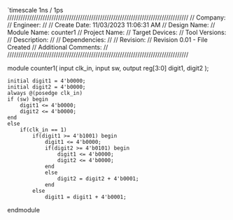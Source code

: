 `timescale 1ns / 1ps
//////////////////////////////////////////////////////////////////////////////////
// Company: 
// Engineer: 
// 
// Create Date: 11/03/2023 11:06:31 AM
// Design Name: 
// Module Name: counter1
// Project Name: 
// Target Devices: 
// Tool Versions: 
// Description: 
// 
// Dependencies: 
// 
// Revision:
// Revision 0.01 - File Created
// Additional Comments:
// 
//////////////////////////////////////////////////////////////////////////////////


module counter1(
    input clk_in,
    input sw,
    output reg[3:0] digit1, digit2
    );

    initial digit1 = 4'b0000;
    initial digit2 = 4'b0000;
    always @(posedge clk_in)
    if (sw) begin
        digit1 <= 4'b0000;
        digit2 <= 4'b0000;
    end
    else 
        if(clk_in == 1)
            if(digit1 >= 4'b1001) begin
                digit1 <= 4'b0000;
                if(digit2 >= 4'b0101) begin
                    digit1 <= 4'b0000;
                    digit2 <= 4'b0000;
                end
                else
                    digit2 = digit2 + 4'b0001;
                end
            else
                digit1 = digit1 + 4'b0001;
endmodule
    